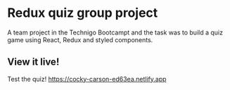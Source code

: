 # Redux quiz group project

A team project in the Technigo Bootcampt and the task was to build a quiz game using React, Redux and styled components. 


## View it live!

Test the quiz!
https://cocky-carson-ed63ea.netlify.app


